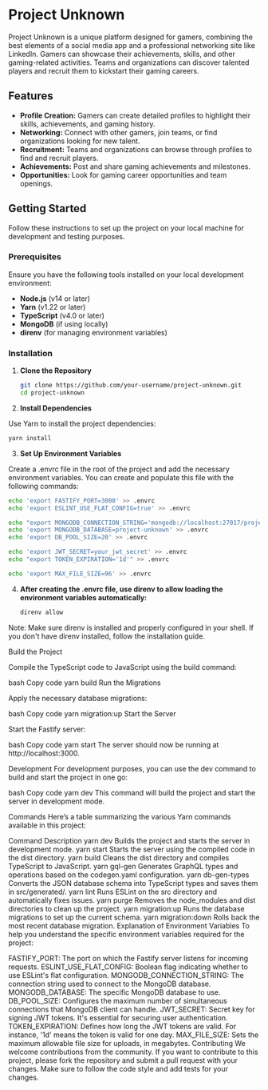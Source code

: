 # Project Unknown

Project Unknown is a unique platform designed for gamers, combining the best elements of a social media app and a professional networking site like LinkedIn. Gamers can showcase their achievements, skills, and other gaming-related activities. Teams and organizations can discover talented players and recruit them to kickstart their gaming careers.

## Features

- **Profile Creation:** Gamers can create detailed profiles to highlight their skills, achievements, and gaming history.
- **Networking:** Connect with other gamers, join teams, or find organizations looking for new talent.
- **Recruitment:** Teams and organizations can browse through profiles to find and recruit players.
- **Achievements:** Post and share gaming achievements and milestones.
- **Opportunities:** Look for gaming career opportunities and team openings.

## Getting Started

Follow these instructions to set up the project on your local machine for development and testing purposes.

### Prerequisites

Ensure you have the following tools installed on your local development environment:

- **Node.js** (v14 or later)
- **Yarn** (v1.22 or later)
- **TypeScript** (v4.0 or later)
- **MongoDB** (if using locally)
- **direnv** (for managing environment variables)

### Installation

1. **Clone the Repository**

   ```bash
   git clone https://github.com/your-username/project-unknown.git
   cd project-unknown 

2. **Install Dependencies**

Use Yarn to install the project dependencies:

   ```bash
   yarn install 
   ```

3. **Set Up Environment Variables**

Create a .envrc file in the root of the project and add the necessary environment variables. You can create and populate this file with the following commands:

   ```bash
   echo 'export FASTIFY_PORT=3000' >> .envrc
   echo 'export ESLINT_USE_FLAT_CONFIG=true' >> .envrc 

   echo "export MONGODB_CONNECTION_STRING='mongodb://localhost:27017/project-unknown'" >> .envrc
   echo 'export MONGODB_DATABASE=project-unknown' >> .envrc
   echo 'export DB_POOL_SIZE=20' >> .envrc

   echo 'export JWT_SECRET=your_jwt_secret' >> .envrc
   echo "export TOKEN_EXPIRATION='1d'" >> .envrc

   echo 'export MAX_FILE_SIZE=96' >> .envrc
   ```

4. **After creating the .envrc file, use direnv to allow loading the environment variables automatically:**

   ```bash
   direnv allow 
   ```

Note: Make sure direnv is installed and properly configured in your shell. If you don't have direnv installed, follow the installation guide.

Build the Project

Compile the TypeScript code to JavaScript using the build command:

bash
Copy code
yarn build
Run the Migrations

Apply the necessary database migrations:

bash
Copy code
yarn migration:up
Start the Server

Start the Fastify server:

bash
Copy code
yarn start
The server should now be running at http://localhost:3000.

Development
For development purposes, you can use the dev command to build and start the project in one go:

bash
Copy code
yarn dev
This command will build the project and start the server in development mode.

Commands
Here’s a table summarizing the various Yarn commands available in this project:

Command	Description
yarn dev	Builds the project and starts the server in development mode.
yarn start	Starts the server using the compiled code in the dist directory.
yarn build	Cleans the dist directory and compiles TypeScript to JavaScript.
yarn gql-gen	Generates GraphQL types and operations based on the codegen.yaml configuration.
yarn db-gen-types	Converts the JSON database schema into TypeScript types and saves them in src/generated/.
yarn lint	Runs ESLint on the src directory and automatically fixes issues.
yarn purge	Removes the node_modules and dist directories to clean up the project.
yarn migration:up	Runs the database migrations to set up the current schema.
yarn migration:down	Rolls back the most recent database migration.
Explanation of Environment Variables
To help you understand the specific environment variables required for the project:

FASTIFY_PORT: The port on which the Fastify server listens for incoming requests.
ESLINT_USE_FLAT_CONFIG: Boolean flag indicating whether to use ESLint's flat configuration.
MONGODB_CONNECTION_STRING: The connection string used to connect to the MongoDB database.
MONGODB_DATABASE: The specific MongoDB database to use.
DB_POOL_SIZE: Configures the maximum number of simultaneous connections that MongoDB client can handle.
JWT_SECRET: Secret key for signing JWT tokens. It's essential for securing user authentication.
TOKEN_EXPIRATION: Defines how long the JWT tokens are valid. For instance, '1d' means the token is valid for one day.
MAX_FILE_SIZE: Sets the maximum allowable file size for uploads, in megabytes.
Contributing
We welcome contributions from the community. If you want to contribute to this project, please fork the repository and submit a pull request with your changes. Make sure to follow the code style and add tests for your changes.

